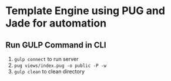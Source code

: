 # Template Engine using PUG and Jade for automation

## Run GULP Command in CLI
1. ``gulp connect`` to run server
1. ``pug views/index.pug -o public -P -w``
1. ``gulp clean`` to clean directory

